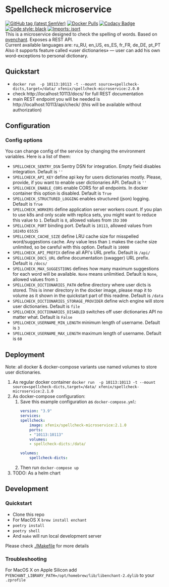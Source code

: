 # Spellcheck microservice
[![GitHub tag (latest SemVer)](https://img.shields.io/github/v/tag/xfenix/spellcheck-microservice?label=version)](https://github.com/xfenix/spellcheck-microservice/releases)
[![Docker Pulls](https://img.shields.io/docker/pulls/xfenix/spellcheck-microservice)](https://hub.docker.com/r/xfenix/spellcheck-microservice)
[![Codacy Badge](https://app.codacy.com/project/badge/Coverage/297c021d5a464b9fafa410b509286507)](https://www.codacy.com/gh/xfenix/spellcheck-microservice/dashboard?utm_source=github.com&utm_medium=referral&utm_content=xfenix/spellcheck-microservice&utm_campaign=Badge_Coverage)
<a href="https://github.com/psf/black"><img alt="Code style: black" src="https://img.shields.io/badge/code%20style-black-000000.svg"></a>
[![Imports: isort](https://img.shields.io/badge/imports-isort-%231674b1?style=flat&labelColor=ef8336)](https://timothycrosley.github.io/isort/)<br>
This is a microservice designed to check the spelling of words. Based on [pyenchant](https://github.com/pyenchant/pyenchant). Exposes a REST API.<br>
Current available languages are: ru_RU, en_US, es_ES, fr_FR, de_DE, pt_PT<br>
Also it supports feature called «user dictionaries» — user can add his own word-exceptions to personal dictionary.

## Quickstart
* `docker run  -p 10113:10113 -t --mount source=spellcheck-dicts,target=/data/ xfenix/spellcheck-microservice:2.0.0`
* check http://localhost:10113/docs/ for full REST documentation
* main REST endpoint you will be needed is http://localhost:10113/api/check/ (this will be available without authorization)

## Configuration
### Config options
You can change config of the service by changing the environment variables. Here is a list of them:
* `SPELLCHECK_SENTRY_DSN` Sentry DSN for integration. Empty field disables integration. Default is `''`
* `SPELLCHECK_API_KEY` define api key for users dictionaries mostly. Please, provide, if you want to enable user dictionaries API. Default is `''`
* `SPELLCHECK_ENABLE_CORS` enable CORS for all endpoints. In docker container this option is disabled. Default is `True`
* `SPELLCHECK_STRUCTURED_LOGGING` enables structured (json) logging. Default is `True`
* `SPELLCHECK_WORKERS` define application server workers count. If you plan to use k8s and only scale with replica sets, you might want to reduce this value to `1`. Default is `8`, allowed values from `1`to `300`
* `SPELLCHECK_PORT` binding port. Default is `10113`, allowed values from `1024`to `65535`
* `SPELLCHECK_CACHE_SIZE` define LRU cache size for misspelled word/suggestions cache. Any value less than `1` makes the cache size unlimited, so be careful with this option. Default is `10000`
* `SPELLCHECK_API_PREFIX` define all API's URL prefix. Default is `/api/`
* `SPELLCHECK_DOCS_URL` define documentation (swagger) URL prefix. Default is `/docs/`
* `SPELLCHECK_MAX_SUGGESTIONS` defines how many maximum suggestions for each word will be available. `None` means unlimitied. Default is `None`, allowed values from `1`
* `SPELLCHECK_DICTIONARIES_PATH` define directory where user dicts is stored. This is inner directory in the docker image, please map it to volume as it shown in the quickstart part of this readme. Default is `/data`
* `SPELLCHECK_DICTIONARIES_STORAGE_PROVIDER` define wich engine will store user dictionaries. Default is `file`
* `SPELLCHECK_DICTIONARIES_DISABLED` switches off user dictionaries API no matter what. Default is `False`
* `SPELLCHECK_USERNAME_MIN_LENGTH` minimum length of username. Default is `3`
* `SPELLCHECK_USERNAME_MAX_LENGTH` maximum length of username. Default is `60`

## Deployment
Note: all docker & docker-compose variants use named volumes to store user dictionaries.
1. As regular docker container `docker run  -p 10113:10113 -t --mount source=spellcheck-dicts,target=/data/ xfenix/spellcheck-microservice:2.1.0`
1. As docker-compose configuration:
   1. Save this example configuration as `docker-compose.yml`:
        ```yml
        version: "3.9"
        services:
        spellcheck:
            image: xfenix/spellcheck-microservice:2.1.0
            ports:
            - "10113:10113"
            volumes:
            - spellcheck-dicts:/data/

        volumes:
            spellcheck-dicts:
        ```
   1. Then run `docker-compose up`
1. TODO: As a helm chart

## Development
### Quickstart
* Clone this repo
* For MacOS X `brew install enchant`
* `poetry install`
* `poetry shell`
* And `make` will run local development server

Please check [./Makefile](./Makefile) for more details

### Troubleshooting
For MacOS X on Apple Silicon add `PYENCHANT_LIBRARY_PATH=/opt/homebrew/lib/libenchant-2.dylib` to your `.zprofile`
